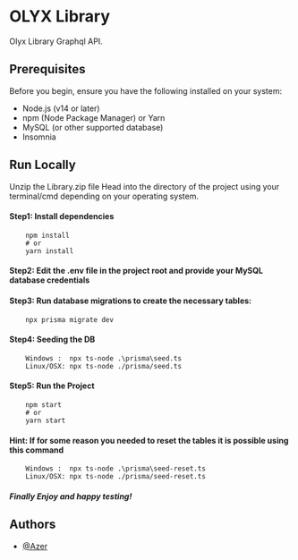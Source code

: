 
# OLYX Library

Olyx Library Graphql API.



## Prerequisites
Before you begin, ensure you have the following installed on your system:

- Node.js (v14 or later)
- npm (Node Package Manager) or Yarn
- MySQL (or other supported database)
- Insomnia
## Run Locally

Unzip the Library.zip file
Head into the directory of the project using your terminal/cmd depending on your operating system.

#### Step1: Install dependencies
```
    npm install
    # or
    yarn install
```
#### Step2: Edit the .env file in the project root and provide your MySQL database credentials

#### Step3: Run database migrations to create the necessary tables:
```
    npx prisma migrate dev
```

#### Step4: Seeding the DB
```
    Windows :  npx ts-node .\prisma\seed.ts
    Linux/OSX: npx ts-node ./prisma/seed.ts
```

#### Step5: Run the Project
```
    npm start
    # or
    yarn start
```

#### Hint: If for some reason you needed to reset the tables it is possible using this command
```
    Windows :  npx ts-node .\prisma\seed-reset.ts
    Linux/OSX: npx ts-node ./prisma/seed-reset.ts
```

##### Finally Enjoy and happy testing!
## Authors

- [@Azer](https://github.com/Azer5C74)
